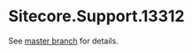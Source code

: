 # Sitecore.Support.13312

See [master branch](https://github.com/sitecoresupport/Sitecore.Support.13312) for details.
